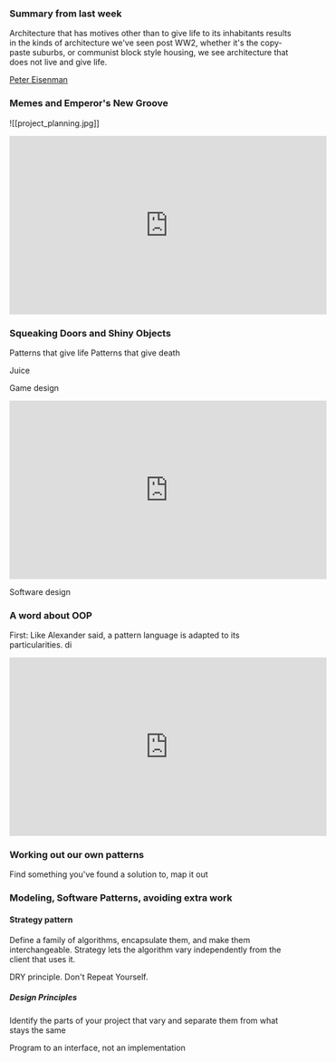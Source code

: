 ### Summary from last week

Architecture that has motives other than to give life to its inhabitants results in the kinds of architecture we've seen post WW2, whether it's the copy-paste suburbs, or communist block style housing, we see architecture that does not live and give life.

[Peter Eisenman](https://en.wikipedia.org/wiki/Peter_Eisenman)

### Memes and Emperor's New Groove
![[project_planning.jpg]]

<iframe width="560" height="315" src="https://www.youtube.com/embed/YzDG6ukx9kA?si=AD9F2ILuuySItqx9" title="YouTube video player" frameborder="0" allow="accelerometer; autoplay; clipboard-write; encrypted-media; gyroscope; picture-in-picture; web-share" referrerpolicy="strict-origin-when-cross-origin" allowfullscreen></iframe>

### Squeaking Doors and Shiny Objects
Patterns that give life
Patterns that give death

Juice

Game design

<iframe width="560" height="315" src="https://www.youtube.com/embed/gfEGk5rgdwc?si=2KONaxsqRXYznOSa" title="YouTube video player" frameborder="0" allow="accelerometer; autoplay; clipboard-write; encrypted-media; gyroscope; picture-in-picture; web-share" referrerpolicy="strict-origin-when-cross-origin" allowfullscreen></iframe>

Software design

### A word about OOP

First: Like Alexander said, a pattern language is adapted to its particularities. 
di
<iframe width="560" height="315" src="https://www.youtube.com/embed/lmAarC0Zhq4?si=uBA4e0F0PO3g5tY8" title="YouTube video player" frameborder="0" allow="accelerometer; autoplay; clipboard-write; encrypted-media; gyroscope; picture-in-picture; web-share" referrerpolicy="strict-origin-when-cross-origin" allowfullscreen></iframe>

### Working out our own patterns

Find something you've found a solution to, map it out


### Modeling, Software Patterns, avoiding extra work

#### Strategy pattern

Define a family of algorithms, encapsulate them, and make them interchangeable. Strategy lets the algorithm vary independently from the client that uses it.

DRY principle. Don't Repeat Yourself.

##### Design Principles
Identify the parts of your project that vary and separate them from what stays the same

Program to an interface, not an implementation

